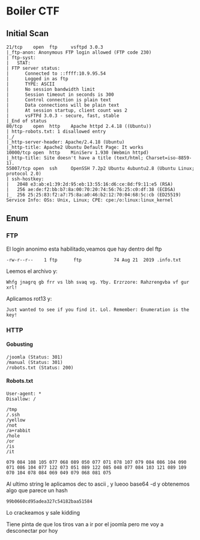# Boiler CTF
## Initial Scan
```
21/tcp    open  ftp     vsftpd 3.0.3
|_ftp-anon: Anonymous FTP login allowed (FTP code 230)
| ftp-syst: 
|   STAT: 
| FTP server status:
|      Connected to ::ffff:10.9.95.54
|      Logged in as ftp
|      TYPE: ASCII
|      No session bandwidth limit
|      Session timeout in seconds is 300
|      Control connection is plain text
|      Data connections will be plain text
|      At session startup, client count was 2
|      vsFTPd 3.0.3 - secure, fast, stable
|_End of status
80/tcp    open  http    Apache httpd 2.4.18 ((Ubuntu))
| http-robots.txt: 1 disallowed entry 
|_/
|_http-server-header: Apache/2.4.18 (Ubuntu)
|_http-title: Apache2 Ubuntu Default Page: It works
10000/tcp open  http    MiniServ 1.930 (Webmin httpd)
|_http-title: Site doesn't have a title (text/html; Charset=iso-8859-1).
55007/tcp open  ssh     OpenSSH 7.2p2 Ubuntu 4ubuntu2.8 (Ubuntu Linux; protocol 2.0)
| ssh-hostkey: 
|   2048 e3:ab:e1:39:2d:95:eb:13:55:16:d6:ce:8d:f9:11:e5 (RSA)
|   256 ae:de:f2:bb:b7:8a:00:70:20:74:56:76:25:c0:df:38 (ECDSA)
|_  256 25:25:83:f2:a7:75:8a:a0:46:b2:12:70:04:68:5c:cb (ED25519)
Service Info: OSs: Unix, Linux; CPE: cpe:/o:linux:linux_kernel
```
## Enum
### FTP 
El login anonimo esta habilitado,veamos que hay dentro del ftp
```
-rw-r--r--    1 ftp      ftp            74 Aug 21  2019 .info.txt
```
Leemos el archivo y:
```
Whfg jnagrq gb frr vs lbh svaq vg. Yby. Erzrzore: Rahzrengvba vf gur xrl!
```
Aplicamos rot13 y:
```
Just wanted to see if you find it. Lol. Remember: Enumeration is the key!
```
### HTTP
#### Gobusting
```
/joomla (Status: 301)
/manual (Status: 301)
/robots.txt (Status: 200)
```
#### Robots.txt
```
User-agent: *
Disallow: /

/tmp
/.ssh
/yellow
/not
/a+rabbit
/hole
/or
/is
/it

079 084 108 105 077 068 089 050 077 071 078 107 079 084 086 104 090 071 086 104 077 122 073 051 089 122 085 048 077 084 103 121 089 109 070 104 078 084 069 049 079 068 081 075
```
Al ultimo string le aplicamos dec to ascii , y lueoo base64 -d y obtenemos algo que parece un hash
```
99b0660cd95adea327c54182baa51584
```
Lo crackeamos y sale kidding

Tiene pinta de que los tiros van a ir por el joomla pero me voy a desconectar por hoy
